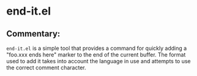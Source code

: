 # end-it.el

## Commentary:

`end-it.el` is a simple tool that provides a command for quickly adding a
"foo.xxx ends here" marker to the end of the current buffer. The format used
to add it takes into account the language in use and attempts to use the
correct comment character.
